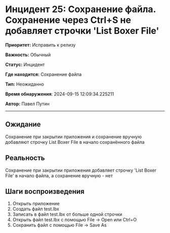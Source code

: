 # Инцидент 25: Сохранение файла. Сохранение через Ctrl+S не добавляет строчки 'List Boxer File'

**Приоритет:** Исправить к релизу

**Важность:** Обычный

**Статус:** Инцидент

**Где находится:** Сохранение файла

**Тип:** Неожиданно

**Время обнаружения**: 2024-09-15 12:09:34.225211

**Автор:** Павел Путин

--------------------

## Ожидание

Сохранение при закрытии приложения и сохранение вручную добавляют строчку List Boxer File в начало сохранённого файла

## Реальность

Сохранение при закрытии приложения добавляет строчку 'List Boxer File' в начало файла, а сохранение вручную - нет

## Шаги воспроизведения

1. Открыть приложение
2. Создать файл test.lbx
3. Записать в файл test.lbx от больше одной строчки
4. Открыть файл test.lbx с помощью File -> Open или Ctrl+O
5. Сохранить файл с помощью File -> Save As

